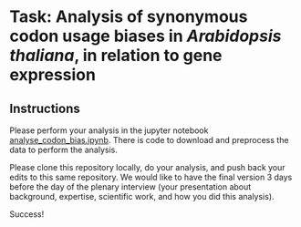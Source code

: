 # Task: Analysis of synonymous codon usage biases in *Arabidopsis thaliana*, in relation to gene expression

## Instructions

Please perform your analysis in the jupyter notebook [analyse_codon_bias.ipynb](analyse_codon_bias.ipynb). 
There is code to download and preprocess the data to perform the analysis.

Please clone this repository locally, do your analysis, and push back your edits to this same repository. 
We would like to have the final version 3 days before the day of the plenary interview (your presentation about background, 
expertise, scientific work, and how you did this analysis).

Success!